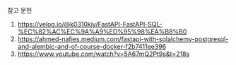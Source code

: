참고 문헌

1) https://velog.io/@k0310kjy/FastAPI-FastAPI-SQL-%EC%82%AC%EC%9A%A9%ED%95%98%EA%B8%B0
2) https://ahmed-nafies.medium.com/fastapi-with-sqlalchemy-postgresql-and-alembic-and-of-course-docker-f2b7411ee396
3) https://www.youtube.com/watch?v=5A67mQ2Pt9s&t=218s
